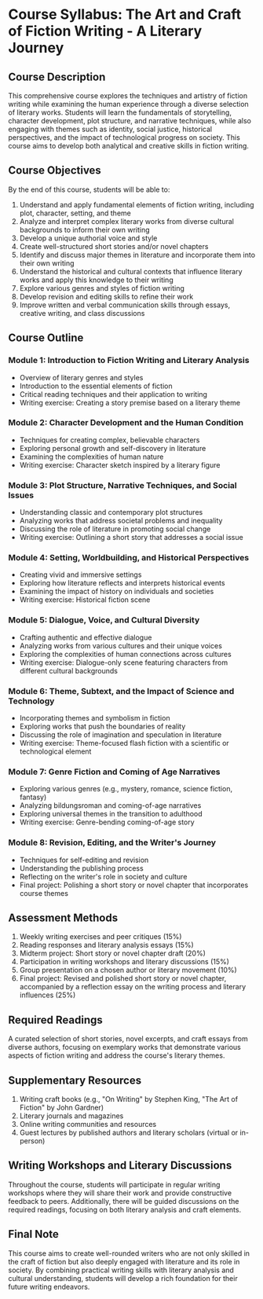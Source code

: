 # Course Syllabus: The Art and Craft of Fiction Writing - A Literary Journey

## Course Description

This comprehensive course explores the techniques and artistry of fiction writing while examining the human experience through a diverse selection of literary works. Students will learn the fundamentals of storytelling, character development, plot structure, and narrative techniques, while also engaging with themes such as identity, social justice, historical perspectives, and the impact of technological progress on society. This course aims to develop both analytical and creative skills in fiction writing.

## Course Objectives

By the end of this course, students will be able to:

1. Understand and apply fundamental elements of fiction writing, including plot, character, setting, and theme
2. Analyze and interpret complex literary works from diverse cultural backgrounds to inform their own writing
3. Develop a unique authorial voice and style
4. Create well-structured short stories and/or novel chapters
5. Identify and discuss major themes in literature and incorporate them into their own writing
6. Understand the historical and cultural contexts that influence literary works and apply this knowledge to their writing
7. Explore various genres and styles of fiction writing
8. Develop revision and editing skills to refine their work
9. Improve written and verbal communication skills through essays, creative writing, and class discussions

## Course Outline

### Module 1: Introduction to Fiction Writing and Literary Analysis
- Overview of literary genres and styles
- Introduction to the essential elements of fiction
- Critical reading techniques and their application to writing
- Writing exercise: Creating a story premise based on a literary theme

### Module 2: Character Development and the Human Condition
- Techniques for creating complex, believable characters
- Exploring personal growth and self-discovery in literature
- Examining the complexities of human nature
- Writing exercise: Character sketch inspired by a literary figure

### Module 3: Plot Structure, Narrative Techniques, and Social Issues
- Understanding classic and contemporary plot structures
- Analyzing works that address societal problems and inequality
- Discussing the role of literature in promoting social change
- Writing exercise: Outlining a short story that addresses a social issue

### Module 4: Setting, Worldbuilding, and Historical Perspectives
- Creating vivid and immersive settings
- Exploring how literature reflects and interprets historical events
- Examining the impact of history on individuals and societies
- Writing exercise: Historical fiction scene

### Module 5: Dialogue, Voice, and Cultural Diversity
- Crafting authentic and effective dialogue
- Analyzing works from various cultures and their unique voices
- Exploring the complexities of human connections across cultures
- Writing exercise: Dialogue-only scene featuring characters from different cultural backgrounds

### Module 6: Theme, Subtext, and the Impact of Science and Technology
- Incorporating themes and symbolism in fiction
- Exploring works that push the boundaries of reality
- Discussing the role of imagination and speculation in literature
- Writing exercise: Theme-focused flash fiction with a scientific or technological element

### Module 7: Genre Fiction and Coming of Age Narratives
- Exploring various genres (e.g., mystery, romance, science fiction, fantasy)
- Analyzing bildungsroman and coming-of-age narratives
- Exploring universal themes in the transition to adulthood
- Writing exercise: Genre-bending coming-of-age story

### Module 8: Revision, Editing, and the Writer's Journey
- Techniques for self-editing and revision
- Understanding the publishing process
- Reflecting on the writer's role in society and culture
- Final project: Polishing a short story or novel chapter that incorporates course themes

## Assessment Methods

1. Weekly writing exercises and peer critiques (15%)
2. Reading responses and literary analysis essays (15%)
3. Midterm project: Short story or novel chapter draft (20%)
4. Participation in writing workshops and literary discussions (15%)
5. Group presentation on a chosen author or literary movement (10%)
6. Final project: Revised and polished short story or novel chapter, accompanied by a reflection essay on the writing process and literary influences (25%)

## Required Readings

A curated selection of short stories, novel excerpts, and craft essays from diverse authors, focusing on exemplary works that demonstrate various aspects of fiction writing and address the course's literary themes.

## Supplementary Resources

1. Writing craft books (e.g., "On Writing" by Stephen King, "The Art of Fiction" by John Gardner)
2. Literary journals and magazines
3. Online writing communities and resources
4. Guest lectures by published authors and literary scholars (virtual or in-person)

## Writing Workshops and Literary Discussions

Throughout the course, students will participate in regular writing workshops where they will share their work and provide constructive feedback to peers. Additionally, there will be guided discussions on the required readings, focusing on both literary analysis and craft elements.

## Final Note

This course aims to create well-rounded writers who are not only skilled in the craft of fiction but also deeply engaged with literature and its role in society. By combining practical writing skills with literary analysis and cultural understanding, students will develop a rich foundation for their future writing endeavors.